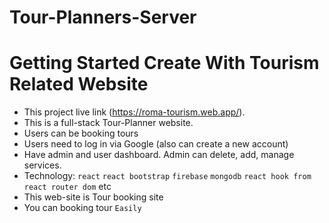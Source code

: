 # Tour-Planners-Server
# Getting Started Create With Tourism Related Website

* This project live link (https://roma-tourism.web.app/).
* This is a full-stack Tour-Planner website.
* Users can be booking tours
* Users need to log in via Google (also can create a new account)
* Have admin and user dashboard. Admin can delete, add, manage services. 
* Technology: `react` `react bootstrap` `firebase` `mongodb` `react hook from` `react router dom` etc
* This web-site is Tour booking site
* You can booking tour `Easily` 
